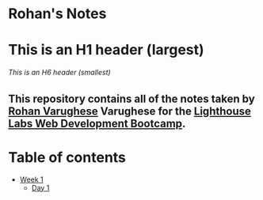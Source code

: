 # Rohan's Notes
# This is an H1 header (largest)
###### This is an H6 header (smallest)

## This repository contains all of the notes taken by [Rohan Varughese](https://github.com/open-meadow) Varughese for the [Lighthouse Labs Web Development Bootcamp](https://www.lighthouselabs.ca/).

# Table of contents

* [Week 1](/Week_1)
  * [Day 1](/Week_1/Day_1/)